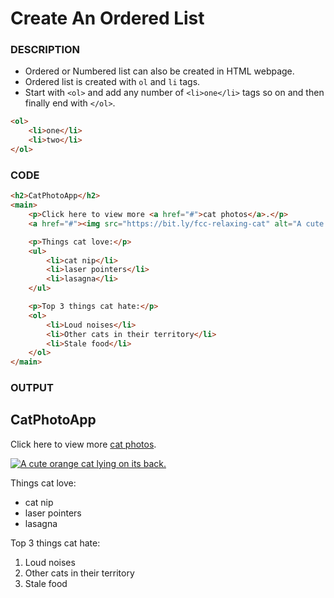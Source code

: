 # Create An Ordered List

### DESCRIPTION
* Ordered or Numbered list can also be created in HTML webpage.
* Ordered list is created with `ol` and `li` tags.
* Start with `<ol>` and add any number of `<li>one</li>` tags so on and then finally end with `</ol>`.
```html
<ol>
    <li>one</li>
    <li>two</li>
</ol>
```

### CODE
```html
<h2>CatPhotoApp</h2>
<main>
    <p>Click here to view more <a href="#">cat photos</a>.</p>
    <a href="#"><img src="https://bit.ly/fcc-relaxing-cat" alt="A cute orange cat lying on its back."></a>

    <p>Things cat love:</p>
    <ul>
        <li>cat nip</li>
        <li>laser pointers</li>
        <li>lasagna</li>
    </ul>

    <p>Top 3 things cat hate:</p>
    <ol>
        <li>Loud noises</li>
        <li>Other cats in their territory</li>
        <li>Stale food</li>
    </ol>
</main>
```

### OUTPUT
<h2>CatPhotoApp</h2>
<main>
    <p>Click here to view more <a href="#">cat photos</a>.</p>
    <a href="#"><img src="https://bit.ly/fcc-relaxing-cat" alt="A cute orange cat lying on its back."></a>
    <p>Things cat love:</p>
    <ul>
        <li>cat nip</li>
        <li>laser pointers</li>
        <li>lasagna</li>
    </ul>
    <p>Top 3 things cat hate:</p>
    <ol>
        <li>Loud noises</li>
        <li>Other cats in their territory</li>
        <li>Stale food</li>
    </ol>
</main>
